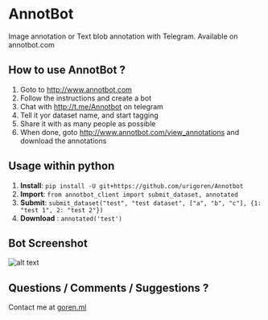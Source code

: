 # AnnotBot
Image annotation or Text blob annotation with Telegram.
Available on annotbot.com

## How to use AnnotBot ?
1. Goto to http://www.annotbot.com
1. Follow the instructions and create a bot
1. Chat with http://t.me/Annotbot on telegram
1. Tell it yor dataset name, and start tagging
1. Share it with as many people as possible
1. When done, goto http://www.annotbot.com/view_annotations and download the annotations

## Usage within python
1. **Install**:  `pip install -U git+https://github.com/urigoren/Annotbot`
1. **Import**: `from annotbot_client import submit_dataset, annotated`
1. **Submit**: `submit_dataset("test", "test dataset", ["a", "b", "c"], {1: "test 1", 2: "test 2"})`
1. **Download** : `annotated('test')`

## Bot Screenshot
![alt text](https://github.com/urigoren/annotbot/blob/master/static/screenshot.png "Screenshot")

## Questions / Comments / Suggestions ?
Contact me at [goren.ml](http://www.goren4u.com)
